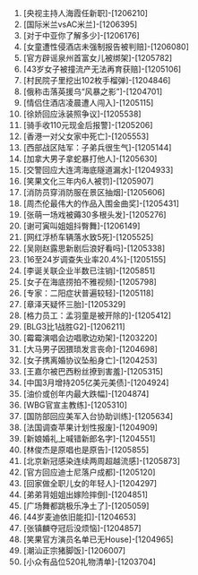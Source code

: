 
1. [央视主持人海霞任新职]-[1206210]
1. [国际米兰vsAC米兰]-[1206395]
1. [对于中亚你了解多少]-[1206176]
1. [女童遭性侵酒店未强制报告被判赔]-[1206080]
1. [官方辟谣泉州首富女儿被绑架]-[1205782]
1. [43岁女子被撞流产无法再育获赔]-[1205106]
1. [村民院子里挖出102枚手榴弹]-[1204846]
1. [俄称击落英援乌“风暴之影”]-[1204701]
1. [情侣住酒店凌晨遭人闯入]-[1205115]
1. [徐娇回应泳装照争议]-[1205538]
1. [骑手收110元现金后报警]-[1205206]
1. [香港一对父女家中死亡]-[1205553]
1. [西部战区陆军：子弟兵很生气]-[1205144]
1. [加拿大男子拿蛇暴打他人]-[1205630]
1. [交警回应大连湾海底隧道漏水]-[1204933]
1. [笑果文化三年内6人被罚]-[1205907]
1. [消防员穿消防服在景区抽烟]-[1205606]
1. [周杰伦最伟大的作品入围金曲奖]-[1205431]
1. [张萌一场戏被薅30多根头发]-[1205276]
1. [谢可寅叫姐姐抖臀舞]-[1206149]
1. [网红浮桥车辆落水致5死]-[1205525]
1. [吴刚赵露思新剧后浪好看吗]-[1205338]
1. [16至24岁调查失业率20.4%]-[1205155]
1. [李诞关联企业半数已注销]-[1205851]
1. [女子在海底捞拍不雅视频]-[1205798]
1. [专家：二阳症状普遍较轻]-[1205118]
1. [章泽天疑怀三胎]-[1205329]
1. [格力员工：孟羽童是被开除的]-[1205412]
1. [BLG3比1战胜G2]-[1206211]
1. [霉霉演唱会边唱歌边劝架]-[1203220]
1. [大马男子因猥琐发言丧命]-[1204698]
1. [女子携离婚协议坠船身亡]-[1204253]
1. [王嘉尔被巴西粉丝撩到害羞]-[1205315]
1. [中国3月增持205亿美元美债]-[1204924]
1. [油价或创年内最大跌幅]-[1204874]
1. [WBG官宣主教练]-[1205310]
1. [国防部回应美军入台协助训练]-[1205634]
1. [法国调查苹果计划性报废]-[1204909]
1. [新娘婚礼上喊错新郎名字]-[1204551]
1. [林俊杰是原唱也是原告]-[1205855]
1. [北京新冠感染连续两周超越流感]-[1205873]
1. [官方回应迪士尼落户成都]-[1205120]
1. [回家做全职儿女的年轻人]-[1204297]
1. [弟弟背姐姐出嫁险摔倒]-[1204851]
1. [广场舞都跳极乐净土了]-[1205059]
1. [44岁麦迪依旧能扣]-[1204653]
1. [张镇麟夺冠后没烦恼]-[1204857]
1. [笑果官方演员名单已无House]-[1204965]
1. [潮汕正宗猪脚饭]-[1206007]
1. [小众有品位520礼物清单]-[1203704]